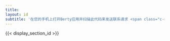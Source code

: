 ```yaml
---
title:
layout: id
subtitle: '在您的手机上打开Berty应用并扫描此代码来发送联系请求 <span class="c-name"></span>'
---
```


{{< display_section_id >}}

